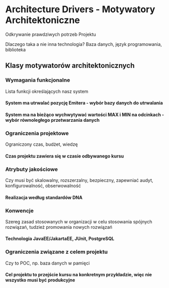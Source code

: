 # Architecture Drivers - Motywatory Architektoniczne

Odkrywanie prawdziwych potrzeb Projektu

Dlaczego taka a nie inna technologia? Baza danych, język programowania, biblioteka

## Klasy motywatorów architektonicznych

### Wymagania funkcjonalne

Lista funkcji określających nasz system

#### System ma utrwalać pozycję Emitera - wybór bazy danych do utrwalania 

#### System ma na bieżąco wychwytywać wartości MAX i MIN na odcinkach - wybór równoległego przetwarzania danych

### Ograniczenia projektowe

Ograniczony czas, budżet, wiedzę

#### Czas projektu zawiera się w czasie odbywanego kursu

### Atrybuty jakościowe

Czy musi być skalowalny, rozszerzalny, bezpieczny, zapewniać audyt, konfigurowalność, obserwowalność

#### Realizacja według standardów DNA

### Konwencje

Szereg zasad stosowanych w organizacji w celu stosowania spójnych rozwiązań, tudzież promowania nowych rozwiązań

#### Technologia JavaEE/JakartaEE, JUnit, PostgreSQL

### Ograniczenia związane z celem projektu

Czy to POC, np. baza danych w pamięci

#### Cel projektu to przejście kursu na konkretnym przykładzie, więc nie wszystko musi być produkcyjne

